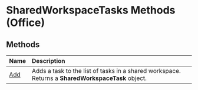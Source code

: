 
# SharedWorkspaceTasks Methods (Office)

## Methods



|**Name**|**Description**|
|:-----|:-----|
|[Add](f427945e-e699-9ba0-6d83-98f9b77b4500.md)|Adds a task to the list of tasks in a shared workspace. Returns a  **SharedWorkspaceTask** object.|
